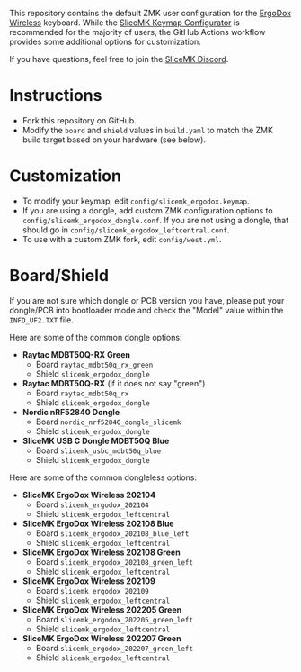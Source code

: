 This repository contains the default ZMK user configuration for the [ErgoDox
Wireless](https://www.slicemk.com/pages/ergodox-wireless) keyboard. While the
[SliceMK Keymap Configurator](https://config.slicemk.com/) is recommended for
the majority of users, the GitHub Actions workflow provides some additional
options for customization.

If you have questions, feel free to join the [SliceMK
Discord](https://discord.gg/FQvyd7BAaA).

# Instructions

- Fork this repository on GitHub.
- Modify the `board` and `shield` values in `build.yaml` to match the ZMK build
  target based on your hardware (see below).

# Customization

- To modify your keymap, edit `config/slicemk_ergodox.keymap`.
- If you are using a dongle, add custom ZMK configuration options to
  `config/slicemk_ergodox_dongle.conf`. If you are not using a dongle, that
  should go in `config/slicemk_ergodox_leftcentral.conf`.
- To use with a custom ZMK fork, edit `config/west.yml`.

# Board/Shield

If you are not sure which dongle or PCB version you have, please put your
dongle/PCB into bootloader mode and check the "Model" value within the
`INFO_UF2.TXT` file.

Here are some of the common dongle options:

- **Raytac MDBT50Q-RX Green**
	- Board `raytac_mdbt50q_rx_green`
	- Shield `slicemk_ergodox_dongle`
- **Raytac MDBT50Q-RX** (if it does not say "green")
	- Board `raytac_mdbt50q_rx`
	- Shield `slicemk_ergodox_dongle`
- **Nordic nRF52840 Dongle**
	- Board `nordic_nrf52840_dongle_slicemk`
	- Shield `slicemk_ergodox_dongle`
- **SliceMK USB C Dongle MDBT50Q Blue**
	- Board `slicemk_usbc_mdbt50q_blue`
	- Shield `slicemk_ergodox_dongle`

Here are some of the common dongleless options:

- **SliceMK ErgoDox Wireless 202104**
	- Board `slicemk_ergodox_202104`
	- Shield `slicemk_ergodox_leftcentral`
- **SliceMK ErgoDox Wireless 202108 Blue**
	- Board `slicemk_ergodox_202108_blue_left`
	- Shield `slicemk_ergodox_leftcentral`
- **SliceMK ErgoDox Wireless 202108 Green**
	- Board `slicemk_ergodox_202108_green_left`
	- Shield `slicemk_ergodox_leftcentral`
- **SliceMK ErgoDox Wireless 202109**
	- Board `slicemk_ergodox_202109`
	- Shield `slicemk_ergodox_leftcentral`
- **SliceMK ErgoDox Wireless 202205 Green**
	- Board `slicemk_ergodox_202205_green_left`
	- Shield `slicemk_ergodox_leftcentral`
- **SliceMK ErgoDox Wireless 202207 Green**
	- Board `slicemk_ergodox_202207_green_left`
	- Shield `slicemk_ergodox_leftcentral`
